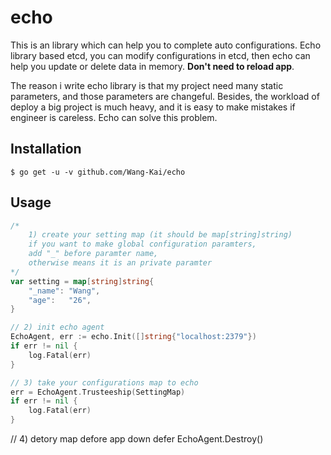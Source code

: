 # echo

This is an library which can help you to complete auto configurations. Echo library based etcd, you can modify configurations in etcd, then echo can help you update or delete data in memory. **Don't need to reload app**.

The reason i write echo library is that my project need many static parameters, and those parameters are changeful. Besides, the workload of deploy a big project is much heavy, and it is easy to make mistakes if engineer is careless. Echo can solve this problem.

## Installation
```
$ go get -u -v github.com/Wang-Kai/echo
```

## Usage
```go
/*
	1) create your setting map (it should be map[string]string)
	if you want to make global configuration paramters, 
	add "_" before paramter name, 
	otherwise means it is an private paramter 
*/ 
var setting = map[string]string{
	"_name": "Wang",
	"age":   "26",
}

// 2) init echo agent
EchoAgent, err := echo.Init([]string{"localhost:2379"})
if err != nil {
	log.Fatal(err)
}

// 3) take your configurations map to echo
err = EchoAgent.Trusteeship(SettingMap)
if err != nil {
	log.Fatal(err)
}
```

// 4) detory map defore app down
defer EchoAgent.Destroy()


